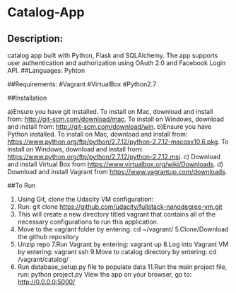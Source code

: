 # Catalog-App

## Description:
catalog app built with Python, Flask and SQLAlchemy. The app supports user authentication and authorization using OAuth 2.0 and Facebook Login API. 
##Languages:
 Pyhton
 
  ##Requirements:
    #Vagrant
    #VirtualBox
    #Python2.7
    
##Installation

a)Ensure you have git installed. To install on Mac, download and install from: http://git-scm.com/download/mac. To install on Windows, download and install from: http://git-scm.com/download/win.
b)Ensure you have Python installed. To install on Mac, download and install from: https://www.python.org/ftp/python/2.7.12/python-2.7.12-macosx10.6.pkg. To install on Windows, download and install from: https://www.python.org/ftp/python/2.7.12/python-2.7.12.msi.
c) Download and install Virtual Box from https://www.virtualbox.org/wiki/Downloads.
d) Download and install Vagrant from https://www.vagrantup.com/downloads.


##To Run
1. Using Git, clone the Udacity VM configuration:
2. Run: git clone https://github.com/udacity/fullstack-nanodegree-vm.git
3. This will create a new directory titled vagrant that contains all of the necessary configurations to run this application.
4. Move to the vagrant folder by entering: cd ~/vagrant/
5.Clone/Download the github repository
6. Unzip repo
7.Run Vagrant by entering: vagrant up
8.Log into Vagrant VM by entering: vagrant ssh
9.Move to catalog directory by entering: cd /vagrant/catalog/
10. Run database_setup.py file to populate data 
11.Run the main project file, run: python project.py
View the app on your browser, go to: http://0.0.0.0:5000/    
    
 
    
